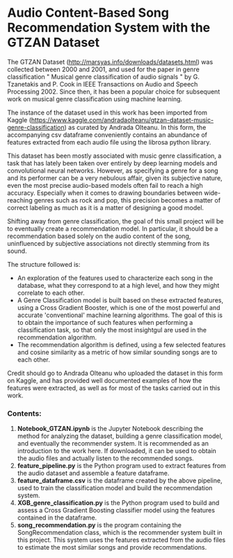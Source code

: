 # Audio Content-Based Song Recommendation System with the GTZAN Dataset

The GTZAN Dataset (http://marsyas.info/downloads/datasets.html) was collected between 2000 and 2001, and used for the paper in genre classification " Musical genre classification of audio signals " by G. Tzanetakis and P. Cook in IEEE Transactions on Audio and Speech Processing 2002. Since then, it has been a popular choice for subsequent work on musical genre classification using machine learning.

The instance of the dataset used in this work has been imported from Kaggle (https://www.kaggle.com/andradaolteanu/gtzan-dataset-music-genre-classification) as curated by Andrada Olteanu. In this form, the accompanying csv dataframe conveniently contains an abundance of features extracted from each audio file using the librosa python library.

This dataset has been mostly associated with music genre classification, a task that has lately been taken over entirely by deep learning models and convolutional neural networks. 
However, as specifying a genre for a song and its performer can be a very nebulous affair, given its subjective nature, even the most precise audio-based models often fail to reach a high accuracy. Especially when it comes to drawing boundaries between wide-reaching genres such as rock and pop, this precision becomes a matter of correct labeling as much as it is a matter of designing a good model.

Shifting away from genre classification, the goal of this small project will be to eventually create a recommendation model. In particular, it should be a recommendation based solely on the audio content of the song, uninfluenced by subjective associations not directly stemming from its sound. 

The structure followed is:

*   An exploration of the features used to characterize each song in the database, what they correspond to at a high level, and how they might correlate to each other.
*   A Genre Classification model is built based on these extracted features, using a Cross Gradient Booster, which is one of the most powerful and accurate 'conventional' machine learning algorithms. The goal of this is to obtain the importance of such features when performing a classification task, so that only the most insightgul are used in the recommendation algorithm.
*   The recommendation algorithm is defined, using a few selected features and cosine similarity as a metric of how similar sounding songs are to each other. 

Credit should go to Andrada Olteanu who uploaded the dataset in this form on Kaggle, and has provided well documented examples of how the features were extracted, as well as for most of the tasks carried out in this work.

### Contents:

1. **Notebook_GTZAN.ipynb** is the Jupyter Notebook describing the method for analyzing the dataset, building a genre classification model, and eventually the recommender system. It is recommended as an introduction to the work here. If downloaded, it can be used to obtain the audio files and actually listen to the recommended songs.
2. **feature_pipeline.py** is the Python program used to extract features from the audio dataset and assemble a feature dataframe.
3. **feature_dataframe.csv** is the dataframe created by the above pipeline, used to train the classification model and build the recommendation system.
4. **XGB_genre_classification.py** is the Python program used to build and assess a Cross Gradient Boosting classifier model using the features contained in the dataframe.
5. **song_recommendation.py** is the program containing the SongRecommendation class, which is the recommender system built in this project. This system uses the features extracted from the audio files to estimate the most similar songs and provide recommendations.

